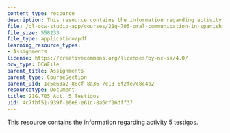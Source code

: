 ```yaml
---
content_type: resource
description: This resource contains the information regarding activity 5 testigos.
file: /ol-ocw-studio-app/courses/21g-705-oral-communication-in-spanish-spring-2004/4c7fbf51939f16e8e61c8a6cf16dff37_MIT21G_705S04_act5testigos.pdf
file_size: 558233
file_type: application/pdf
learning_resource_types:
- Assignments
license: https://creativecommons.org/licenses/by-nc-sa/4.0/
ocw_type: OCWFile
parent_title: Assignments
parent_type: CourseSection
parent_uid: 1c5e63a2-88cf-8a36-7c13-6f2fe7c8c4b2
resourcetype: Document
title: 21G.705_Act._5_Testigos
uid: 4c7fbf51-939f-16e8-e61c-8a6cf16dff37
---
```

This resource contains the information regarding activity 5 testigos.